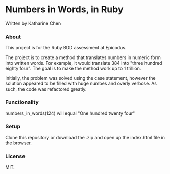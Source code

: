 <h1>Numbers in Words, in Ruby</h1>
<p>Written by Katharine Chen</p>

<h3>About</h3>
This project is for the Ruby BDD assessment at Epicodus.

The project is to create a method that translates numbers in numeric form into written words. For example, it would translate 384 into "three hundred eighty four". The goal is to make the method work up to 1 trillion. 

Initially, the problem was solved using the case statement, however the solution appeared to be filled with huge numbes and overly verbose. As such, the code was refactored greatly. 

<h3>Functionality</h3>

numbers_in_words(124) will equal "One hundred twenty four"

<h3>Setup</h3>

Clone this repository or download the .zip and open up the index.html file in the browser.

<h3>License</h3>

MIT.